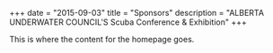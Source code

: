 +++
date        = "2015-09-03"
title       = "Sponsors"
description = "ALBERTA UNDERWATER COUNCIL'S Scuba Conference & Exhibition"
+++

This is where the content for the homepage goes.
